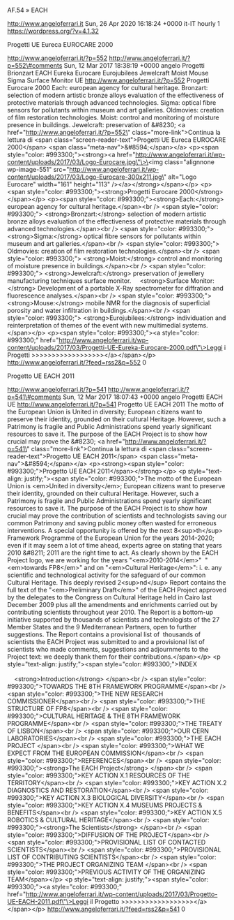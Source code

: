 AF.54 » EACH

http://www.angeloferrari.it Sun, 26 Apr 2020 16:18:24 +0000 it-IT hourly 1 https://wordpress.org/?v=4.1.32

Progetti UE Eureca EUROCARE 2000

http://www.angeloferrari.it/?p=552 http://www.angeloferrari.it/?p=552\#comments Sun, 12 Mar 2017 18:38:19 +0000 angelo Progetti Brionzart EACH Eureka Eurocare Eurojubilees Jewelcraft Moist Mouse Sigma Surface Monitor UE http://www.angeloferrari.it/?p=552 Progetti Eurocare 2000 Each: european agency for cultural heritage. Bronzart: selection of modern artistic bronze alloys evaluation of the effectiveness of protective materials through advanced technologies. Sigma: optical fibre sensors for pollutants within museum and art galleries. Oldmovies: creation of film restoration technologies. Moist: control and monitoring of moisture presence in buildings. Jewelcraft: preservation of &\#8230; \<a href=\"http://www.angeloferrari.it/?p=552\" class=\"more-link\"\>Continua la lettura di \<span class=\"screen-reader-text\"\>Progetti UE Eureca EUROCARE 2000\</span\> \<span class=\"meta-nav\"\>&\#8594;\</span\>\</a\> \<p\>\<span style=\"color: \#993300;\"\>\<strong\>\<a href=\"http://www.angeloferrari.it/wp-content/uploads/2017/03/Logo-Eurocare.jpg\"\>\<img class=\"alignnone wp-image-551\" src=\"http://www.angeloferrari.it/wp-content/uploads/2017/03/Logo-Eurocare-300x211.jpg\" alt=\"Logo Eurocare\" width=\"161\" height=\"113\" /\>\</a\>\</strong\>\</span\>\</p\> \<p\>\<span style=\"color: \#993300;\"\>\<strong\>Progetti Eurocare 2000\</strong\>\</span\>\</p\> \<p\>\<span style=\"color: \#993300;\"\>\<strong\>Each:\</strong\> european agency for cultural heritage.\</span\>\<br /\> \<span style=\"color: \#993300;\"\> \<strong\>Bronzart:\</strong\> selection of modern artistic bronze alloys evaluation of the effectiveness of protective materials through advanced technologies.\</span\>\<br /\> \<span style=\"color: \#993300;\"\> \<strong\>Sigma:\</strong\> optical fibre sensors for pollutants within museum and art galleries.\</span\>\<br /\> \<span style=\"color: \#993300;\"\> Oldmovies: creation of film restoration technologies.\</span\>\<br /\> \<span style=\"color: \#993300;\"\> \<strong\>Moist:\</strong\> control and monitoring of moisture presence in buildings.\</span\>\<br /\> \<span style=\"color: \#993300;\"\> \<strong\>Jewelcraft:\</strong\> preservation of jewellery manufacturing techniques surface monitor.     \<strong\>Surface Monitor:\</strong\> Development of a portable X-Ray spectrometer for diffration and fluorescence analyses.\</span\>\<br /\> \<span style=\"color: \#993300;\"\> \<strong\>Mouse:\</strong\> mobile NMR for the diagnosis of superficial porosity and water infiltration in buildings.\</span\>\<br /\> \<span style=\"color: \#993300;\"\> \<strong\>Eurojubilees:\</strong\> individuation and reinterpretation of themes of the event with new multimedial systems.\</span\>\</p\> \<p\>\<span style=\"color: \#993300;\"\>\<a style=\"color: \#993300;\" href=\"http://www.angeloferrari.it/wp-content/uploads/2017/03/Progetti-UE-Eureka-Eurocare-2000.pdf\"\>Leggi i Progetti &gt;&gt;&gt;&gt;&gt;&gt;&gt;&gt;&gt;&gt;&gt;&gt;&gt;&gt;&gt;&gt;&gt;&gt;\</a\>\</span\>\</p\> http://www.angeloferrari.it/?feed=rss2&p=552 0

Progetto UE EACH 2011

http://www.angeloferrari.it/?p=541 http://www.angeloferrari.it/?p=541\#comments Sun, 12 Mar 2017 18:07:43 +0000 angelo Progetti EACH UE http://www.angeloferrari.it/?p=541 Progetto UE EACH 2011 The motto of the European Union is United in diversity; European citizens want to preserve their identity, grounded on their cultural Heritage. However, such a Patrimony is fragile and Public Administrations spend yearly significant resources to save it. The purpose of the EACH Project is to show how crucial may prove the &\#8230; \<a href=\"http://www.angeloferrari.it/?p=541\" class=\"more-link\"\>Continua la lettura di \<span class=\"screen-reader-text\"\>Progetto UE EACH 2011\</span\> \<span class=\"meta-nav\"\>&\#8594;\</span\>\</a\> \<p\>\<strong\>\<span style=\"color: \#993300;\"\>Progetto UE EACH 2011\</span\>\</strong\>\</p\> \<p style=\"text-align: justify;\"\>\<span style=\"color: \#993300;\"\>The motto of the European Union is \<em\>United in diversity\</em\>; European citizens want to preserve their identity, grounded on their cultural Heritage. However, such a Patrimony is fragile and Public Administrations spend yearly significant resources to save it. The purpose of the EACH Project is to show how crucial may prove the contribution of scientists and technologists saving our common Patrimony and saving public money often wasted for erroneous interventions. A special opportunity is offered by the next 8\<sup\>th\</sup\> Framework Programme of the European Union for the years 2014-2020; even if it may seem a lot of time ahead, experts agree on stating that years 2010 &\#8211; 2011 are the right time to act. As clearly shown by the EACH Project logo, we are working for the years "\<em\>2010-2014\</em\>"  "\<em\>towards FP8\</em\>" and on "\<em\>Cultural Heritage\</em\>": i. e. any scientific and technological activity for the safeguard of our common Cultural Heritage. This deeply revised 2\<sup\>nd\</sup\> Report contains the full text of the "\<em\>Preliminary Draft\</em\>" of the EACH Project approved by the delegates to the Congress on Cultural Heritage held in Cairo last December 2009 plus all the amendments and enrichments carried out by contributing scientists throughout year 2010. The Report is a bottom-up initiative supported by thousands of scientists and technologists of the 27 Member States and the 9 Mediterranean Partners, open to further suggestions. The Report contains a provisional list of  thousands of scientists the EACH Project was submitted to and a provisional list of scientists who made comments, suggestions and adjournments to the Project text: we deeply thank them for their contributions.\</span\>\</p\> \<p style=\"text-align: justify;\"\>\<span style=\"color: \#993300;\"\>INDEX                                                                                                                                                     \<strong\>Introduction\</strong\> \</span\>\<br /\> \<span style=\"color: \#993300;\"\>TOWARDS THE 8TH FRAMEWORK PROGRAMME\</span\>\<br /\> \<span style=\"color: \#993300;\"\>THE NEW RESEARCH COMMISSIONER\</span\>\<br /\> \<span style=\"color: \#993300;\"\>THE STRUCTURE OF FP8\</span\>\<br /\> \<span style=\"color: \#993300;\"\>CULTURAL HERITAGE &amp; THE 8TH FRAMEWORK PROGRAMME\</span\>\<br /\> \<span style=\"color: \#993300;\"\>THE TREATY OF LISBON\</span\>\<br /\> \<span style=\"color: \#993300;\"\>OUR CERN LABORATORIES\</span\>\<br /\> \<span style=\"color: \#993300;\"\>THE EACH PROJECT \</span\>\<br /\> \<span style=\"color: \#993300;\"\>WHAT WE EXPECT FROM THE EUROPEAN COMMISSION\</span\>\<br /\> \<span style=\"color: \#993300;\"\>REFERENCES\</span\>\<br /\> \<span style=\"color: \#993300;\"\>\<strong\>The EACH Project\</strong\> \</span\>\<br /\> \<span style=\"color: \#993300;\"\>KEY ACTION X.1 RESOURCES OF THE TERRITORY\</span\>\<br /\> \<span style=\"color: \#993300;\"\>KEY ACTION X.2 DIAGNOSTICS AND RESTORATION\</span\>\<br /\> \<span style=\"color: \#993300;\"\>KEY ACTION X.3 BIOLOGICAL DIVERSITY\</span\>\<br /\> \<span style=\"color: \#993300;\"\>KEY ACTION X.4 MUSEUMS PROJECTS &amp; BENEFITS\</span\>\<br /\> \<span style=\"color: \#993300;\"\>KEY ACTION X.5 ROBOTICS &amp; CULTURAL HERITAGE\</span\>\<br /\> \<span style=\"color: \#993300;\"\>\<strong\>The Scientists\</strong\> \</span\>\<br /\> \<span style=\"color: \#993300;\"\>DIFFUSION OF THE PROJECT\</span\>\<br /\> \<span style=\"color: \#993300;\"\>PROVISIONAL LIST OF CONTACTED SCIENTISTS\</span\>\<br /\> \<span style=\"color: \#993300;\"\>PROVISIONAL LIST OF CONTRIBUTING SCIENTISTS\</span\>\<br /\> \<span style=\"color: \#993300;\"\>THE PROJECT ORGANIZING TEAM \</span\>\<br /\> \<span style=\"color: \#993300;\"\>PREVIOUS ACTIVITY OF THE ORGANIZING TEAM\</span\>\</p\> \<p style=\"text-align: justify;\"\>\<span style=\"color: \#993300;\"\>\<a style=\"color: \#993300;\" href=\"http://www.angeloferrari.it/wp-content/uploads/2017/03/Progetto-UE-EACH-2011.pdf\"\>Leggi il Progetto &gt;&gt;&gt;&gt;&gt;&gt;&gt;&gt;&gt;&gt;&gt;&gt;&gt;&gt;&gt;&gt;&gt;&gt;\</a\>\</span\>\</p\> http://www.angeloferrari.it/?feed=rss2&p=541 0

